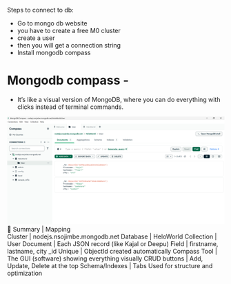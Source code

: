 
Steps to connect to db:
- Go to mongo db website 
- you have to create a free M0 cluster 
- create a user
- then you will get a connection string 
- Install mongodb compass

 # Mongodb compass -
 - It’s like a visual version of MongoDB, where you can do everything with clicks instead of terminal commands.

 ![alt text](image.png)
 🧩 Summary                  |        Mapping                  
Cluster	                     |     nodejs.nsojimbe.mongodb.net
Database	                   |     HeloWorld
Collection                   |     	User
Document	                   |     Each JSON record (like Kajal or Deepu)
Field	                       |      firstname, lastname, city
_id	Unique                   |        ObjectId created automatically
Compass Tool	               |      The GUI (software) showing everything visually
CRUD buttons	               |      Add, Update, Delete at the top
Schema/Indexes               |      Tabs	Used for structure and optimization

<!-- mongodb.github.io/node-mongodb-native/6.8/#md:find-all-documents -->